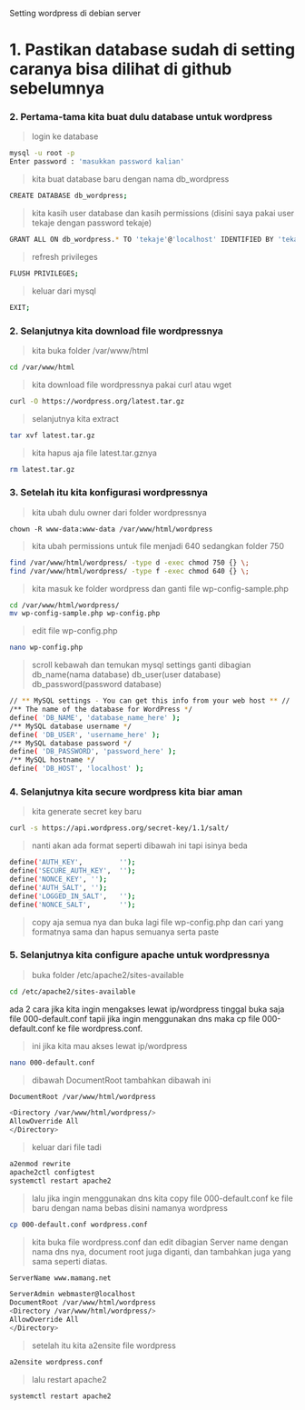 Setting wordpress di debian server
# 1. Pastikan database sudah di setting caranya bisa dilihat di github sebelumnya
### 2. Pertama-tama kita buat dulu database untuk wordpress
>login ke database
```bash
mysql -u root -p 
Enter password : 'masukkan password kalian'
```
> kita buat database baru dengan nama db_wordpress
```bash
CREATE DATABASE db_wordpress;
```
> kita kasih user database dan kasih permissions (disini saya pakai user tekaje dengan password tekaje)
```bash
GRANT ALL ON db_wordpress.* TO 'tekaje'@'localhost' IDENTIFIED BY 'tekaje';
```
> refresh privileges
```bash
FLUSH PRIVILEGES;
```
> keluar dari mysql
```bash
EXIT;
```

### 2. Selanjutnya kita download file wordpressnya
> kita buka folder /var/www/html
```bash
cd /var/www/html
```
> kita download file wordpressnya pakai curl atau wget
```bash
curl -O https://wordpress.org/latest.tar.gz
```
> selanjutnya kita extract
```bash
tar xvf latest.tar.gz
```
> kita hapus aja file latest.tar.gznya
```bash
rm latest.tar.gz
```

### 3. Setelah itu kita konfigurasi wordpressnya
> kita ubah dulu owner dari folder wordpressnya
```base
chown -R www-data:www-data /var/www/html/wordpress
```
> kita ubah permissions untuk file menjadi 640 sedangkan folder 750
```bash
find /var/www/html/wordpress/ -type d -exec chmod 750 {} \;
find /var/www/html/wordpress/ -type f -exec chmod 640 {} \;
```
> kita masuk ke folder wordpress dan ganti file wp-config-sample.php
```bash
cd /var/www/html/wordpress/
mv wp-config-sample.php wp-config.php
```
> edit file wp-config.php
```bash
nano wp-config.php
```
> scroll kebawah dan temukan mysql settings ganti dibagian db_name(nama database) db_user(user database) db_password(password database)
```bash
// ** MySQL settings - You can get this info from your web host ** //
/** The name of the database for WordPress */
define( 'DB_NAME', 'database_name_here' );
/** MySQL database username */
define( 'DB_USER', 'username_here' );
/** MySQL database password */
define( 'DB_PASSWORD', 'password_here' );
/** MySQL hostname */
define( 'DB_HOST', 'localhost' );
``` 

### 4. Selanjutnya kita secure wordpress kita biar aman
> kita generate secret key baru
```bash
curl -s https://api.wordpress.org/secret-key/1.1/salt/
```
> nanti akan ada format seperti dibawah ini tapi isinya beda
```bash
define('AUTH_KEY',         '');
define('SECURE_AUTH_KEY',  '');
define('NONCE_KEY', ''); 
define('AUTH_SALT', '');
define('LOGGED_IN_SALT',   '');
define('NONCE_SALT',       '');
```
> copy aja semua nya dan buka lagi file wp-config.php dan cari yang formatnya sama dan hapus semuanya serta paste 

### 5. Selanjutnya kita configure apache untuk wordpressnya 
> buka folder /etc/apache2/sites-available
```bash
cd /etc/apache2/sites-available
```
ada 2 cara jika kita ingin mengakses lewat ip/wordpress tinggal buka saja file 000-default.conf tapii jika ingin menggunakan dns maka cp file 000-default.conf ke file wordpress.conf.
> ini jika kita mau akses lewat ip/wordpress
```bash
nano 000-default.conf
```
> dibawah DocumentRoot tambahkan dibawah ini
```bash
DocumentRoot /var/www/html/wordpress

<Directory /var/www/html/wordpress/>
AllowOverride All
</Directory>
```
> keluar dari file tadi
```bash
a2enmod rewrite
apache2ctl configtest
systemctl restart apache2
```
> lalu jika ingin menggunakan dns kita copy file 000-default.conf ke file baru dengan nama bebas disini namanya wordpress
```bash
cp 000-default.conf wordpress.conf
```
> kita buka file wordpress.conf dan edit dibagian Server name dengan nama dns nya, document root juga diganti, dan tambahkan juga yang sama seperti diatas.
```bash
ServerName www.mamang.net

ServerAdmin webmaster@localhost
DocumentRoot /var/www/html/wordpress
<Directory /var/www/html/wordpress/>
AllowOverride All
</Directory>
```
> setelah itu kita a2ensite file wordpress
```bash
a2ensite wordpress.conf
```
> lalu restart apache2
```bash
systemctl restart apache2
```

